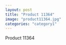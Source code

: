```yaml
---
layout: post
title: "Product 11364"
image: "product11364.jpg"
categories: "category1"
---
```

Product 11364
